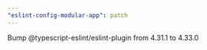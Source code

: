 ```yaml
---
"eslint-config-modular-app": patch
---
```


Bump @typescript-eslint/eslint-plugin from 4.31.1 to 4.33.0

